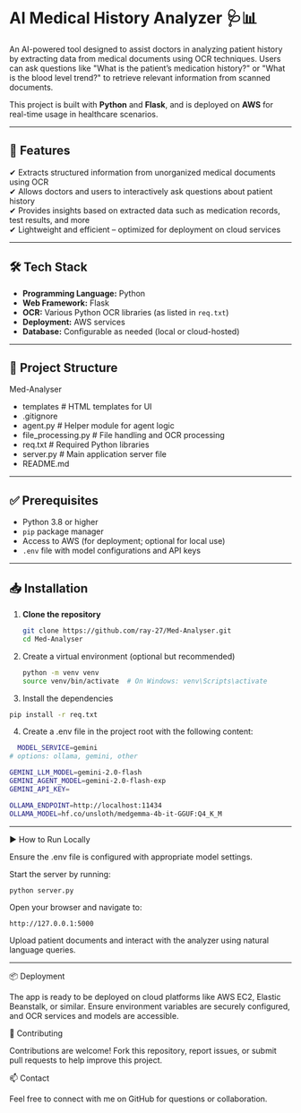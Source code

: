 # AI Medical History Analyzer 🩺📊

An AI-powered tool designed to assist doctors in analyzing patient history by extracting data from medical documents using OCR techniques. Users can ask questions like "What is the patient’s medication history?" or "What is the blood level trend?" to retrieve relevant information from scanned documents.

This project is built with **Python** and **Flask**, and is deployed on **AWS** for real-time usage in healthcare scenarios.

---

## 🚀 Features

✔ Extracts structured information from unorganized medical documents using OCR  
✔ Allows doctors and users to interactively ask questions about patient history  
✔ Provides insights based on extracted data such as medication records, test results, and more  
✔ Lightweight and efficient – optimized for deployment on cloud services

---

## 🛠 Tech Stack

- **Programming Language:** Python  
- **Web Framework:** Flask  
- **OCR:** Various Python OCR libraries (as listed in `req.txt`)  
- **Deployment:** AWS services  
- **Database:** Configurable as needed (local or cloud-hosted)

---

## 📂 Project Structure

Med-Analyser
- templates         # HTML templates for UI 
- .gitignore
- agent.py            # Helper module for agent logic
- file_processing.py  # File handling and OCR processing
- req.txt            # Required Python libraries
- server.py          # Main application server file
- README.md


---

## ✅ Prerequisites

- Python 3.8 or higher  
- `pip` package manager  
- Access to AWS (for deployment; optional for local use)  
- `.env` file with model configurations and API keys

---

## 📥 Installation

1. **Clone the repository**

   ```bash
   git clone https://github.com/ray-27/Med-Analyser.git
   cd Med-Analyser
   ```
2. Create a virtual environment (optional but recommended)
   ```bash
   python -m venv venv
   source venv/bin/activate  # On Windows: venv\Scripts\activate
   ```
3. Install the dependencies
  ```bash
  pip install -r req.txt
  ```
4. Create a .env file in the project root with the following content:
  ```bash
    MODEL_SERVICE=gemini
  # options: ollama, gemini, other
  
  GEMINI_LLM_MODEL=gemini-2.0-flash
  GEMINI_AGENT_MODEL=gemini-2.0-flash-exp
  GEMINI_API_KEY=
  
  OLLAMA_ENDPOINT=http://localhost:11434
  OLLAMA_MODEL=hf.co/unsloth/medgemma-4b-it-GGUF:Q4_K_M
  ```

---

▶ How to Run Locally

Ensure the .env file is configured with appropriate model settings.

Start the server by running:

```bash
python server.py
```
Open your browser and navigate to:

`http://127.0.0.1:5000`

Upload patient documents and interact with the analyzer using natural language queries.

---

📦 Deployment

The app is ready to be deployed on cloud platforms like AWS EC2, Elastic Beanstalk, or similar. Ensure environment variables are securely configured, and OCR services and models are accessible.

🤝 Contributing

Contributions are welcome! Fork this repository, report issues, or submit pull requests to help improve this project.

📫 Contact

Feel free to connect with me on GitHub
 for questions or collaboration.
